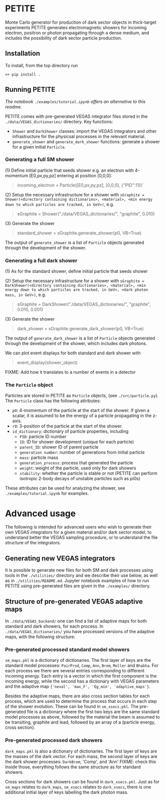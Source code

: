 # PETITE
Monte Carlo generator for production of dark sector objects in thick-target experiments
PETITE generates electromagnetic showers for incoming electron, positron or photon propagating through a dense medium, and includes the possibility of dark sector particle production.

## Installation
To install, from the top directory run

    >> pip install .

## Running PETITE
*The notebook `./examples/tutorial.ipynb` offers an alternative to this readme.*

PETITE comes with pre-generated VEGAS integrator files stored in the `./data/VEGAS_dictionaries/` directory. 
Key functions:
- `Shower` and `DarkShower` classes: import the VEGAS integrators and other infrastructure for the physicsal processes in the relevant material.
- `generate_shower` and `generate_dark_shower` functions: generate a shower for a given initial `Particle`.

### Generating a full SM shower
(1) Define initial particle that seeds shower e.g. an electron with 4-momentum [E0,px,py,pz] entering at position [0,0,0]:
 > incoming_electron = Particle([E0,px,py,pz], [0,0,0], {"PID":11})`

(2) Setup the necessary infrastructure for a shower with `sGraphite = Shower(<directory containing dictionaries>, <material>, <min energy down to which particles are tracked, in GeV>)`, e.g.
 > sGraphite = Shower("./data/VEGAS_dictionaries/", "graphite", 0.010)

(3) Generate the shower 
 > standard_shower = sGraphite.generate_shower(p0, VB=True)

The output of `generate_shower` is a list of `Particle` objects generated through the development of the shower.

### Generating a full dark shower
(1) As for the standard shower, define initial particle that seeds shower

(2) Setup the necessary infrastructure for a shower with `sGraphite = DarkShower(<directory containing dictionaries>, <material>, <min energy down to which particles are tracked, in GeV>, <dark photon mass, in GeV>)`, e.g.
 > sGraphite = DarkShower("./data/VEGAS_dictionaries/", "graphite", 0.010, 0.001)

(3) Generate the shower 
 > dark_shower = sGraphite.generate_dark_shower(p0, VB=True)

The output of `generate_dark_shower` is a list of `Particle` objects generated through the development of the shower, which includes dark photons.

We can plot event displays for both standard and dark shower with 
 > event_display(shower_object)

FIXME: Add how it translates to a number of events in a detector

### The `Particle` object
Particles are stored in PETITE as `Particle` objects, (see `./src/particle.py`). The `Particle` class has the following attributes:
- `p0`: 4-momentum of the particle at the start of the shower. If given a scalar, it is assumed to be the energy of a particle propagating in the z-axis.
- `r0`: 3-position of the particle at the start of the shower. 
- `id_dictionary`: dictionary of particle properties, including
    - `PID`: particle ID number
    - `ID`: ID for shower development (unique for each particle)
    - `parent_ID`: shower ID of parent particle
    - `generation number`: number of generations from initial particle
    - `mass`: particle mass
    - `generation_process`: process that generated the particle
    - `weight`: weight of the particle, used only for dark showers
    - `stability`: whether the particle is stable or not (PETITE can perform isotropic 2-body decays of unstable particles such as pi0s)

These attributes can be used for analyzing the shower, see `./examples/tutorial.ipynb` for examples.

# Advanced usage
The following is intended for advanced users who wish to generate their own VEGAS integrators for a given material and/or dark sector model, to understand better the VEGAS sampling procedure, or to understand the file structure of the integrators.

## Generating new VEGAS integrators
It is possible to generate new files for both SM and dark processes using tools in the `./utilities/` directory and we describe their use below, as well as in `./utilities/README.md`.  Jupyter notebook examples of how to run PETITE using pre-generated files are given in the `./examples/` directory.

## Structure of pre-generated VEGAS adaptive maps
In `./data/VEGAS_backend/` one can find a list of adaptive maps for both standard and dark showers, for each process.
In `./data/VEGAS_dictionaries/` you have processed versions of the adaptive maps, with the following structure:

### Pre-generated processed standard model showers
`sm_maps.pkl` is a dictionary of dictionaries.
The first layer of keys are the standard model processes:
    `PairProd`, `Comp`, `Ann`, `Brem`, `Moller` and `Bhabha`.
For each process we there are several entries corresponding to different incoming energy.
Each entry is a vector in which the first component is the incoming energy, while the second has a dictionary with VEGAS parameters and the adaptive map `{'neval', 'max_F', 'Eg_min', 'adaptive_maps'}`.

Besides the adaptive maps, there are also cross section tables for each process, which are used to determine the process that occurs in each step of the shower evolution. These can be found in `sm_xsecs.pkl`.  The pre-generated file is a dictionary where the first two keys are the same standard model processes as above, followed by the material the beam is assumed to be transiting,  graphite and lead, followed by an array of a (particle energy, cross section).

### Pre-generated processed dark showers
`dark_maps.pkl` is also a dictionary of dictionaries.
The first layer of keys are the masses of the dark vector.
For each mass, the second layer of keys are the dark shower processes:
    `DarkBrem`, 'Comp', and 'Ann' FIXME: check this
Inside those, everything follows the same structure as for standard showers.

Cross sections for dark showers can be found in `dark_xsecs.pkl`.  Just as for `sm_maps` relates to `dark_maps`, `sm_xsecs` relates to `dark_xsecs`, there is one additional initial layer of keys labelling the dark photon mass.